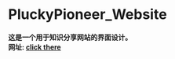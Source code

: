 # PluckyPioneer_Website

**这是一个用于知识分享网站的界面设计。**\
**网址: [click there](https://pluckypioneer.github.io/)**
